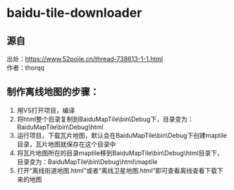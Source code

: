 # baidu-tile-downloader
## 源自
出处：https://www.52pojie.cn/thread-738613-1-1.html  
作者：thorqq
## 制作离线地图的步骤：
1.  用VS打开项目，编译
1.  将html整个目录复制到BaiduMapTile\bin\Debug下，目录变为：BaiduMapTile\bin\Debug\html
1.  运行项目，下载瓦片地图，默认会在BaiduMapTile\bin\Debug下创建maptile目录，瓦片地图就保存在这个目录中
1. 将瓦片地图所在的目录maptile移到BaiduMapTile\bin\Debug\html目录下，目录变为：BaiduMapTile\bin\Debug\html\maptile
1. 打开“离线街道地图.html”或者“离线卫星地图.html”即可查看离线查看下载下来的地图